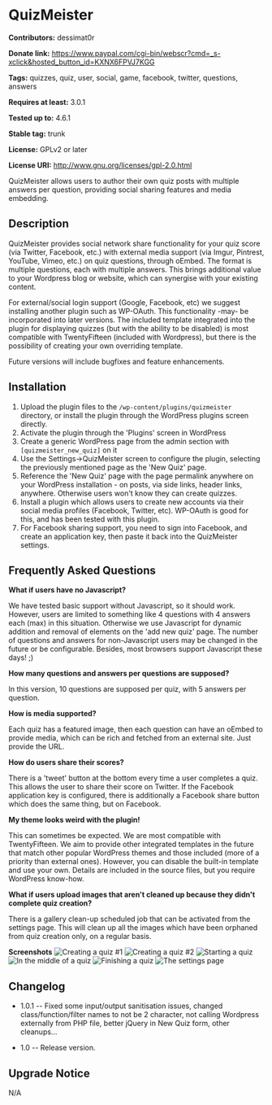 QuizMeister
===========

**Contributors:** dessimat0r

**Donate link:** https://www.paypal.com/cgi-bin/webscr?cmd=_s-xclick&hosted_button_id=KXNX6FPVJ7KGG

**Tags:** quizzes, quiz, user, social, game, facebook, twitter, questions, answers

**Requires at least:** 3.0.1

**Tested up to:** 4.6.1

**Stable tag:** trunk

**License:** GPLv2 or later

**License URI:** http://www.gnu.org/licenses/gpl-2.0.html

QuizMeister allows users to author their own quiz posts with multiple answers per question, providing social sharing features and media embedding.

Description
-----------

QuizMeister provides social network share functionality for your quiz score (via Twitter, Facebook, etc.) with external media support (via Imgur, Pintrest, YouTube, Vimeo, etc.) on quiz questions, through oEmbed. The format is multiple questions, each with multiple answers. This brings additional value to your Wordpress blog or website, which can synergise with your existing content.

For external/social login support (Google, Facebook, etc) we suggest installing another plugin such as WP-OAuth. This functionality -may- be incorporated into later versions. The included template integrated into the plugin for displaying quizzes (but with the ability to be disabled) is most compatible with TwentyFifteen (included with Wordpress), but there is the possibility of creating your own overriding template.

Future versions will include bugfixes and feature enhancements.

Installation
------------

1. Upload the plugin files to the `/wp-content/plugins/quizmeister` directory, or install the plugin through the WordPress plugins screen directly.
2. Activate the plugin through the 'Plugins' screen in WordPress
3. Create a generic WordPress page from the admin section with `[quizmeister_new_quiz]` on it
4. Use the Settings->QuizMeister screen to configure the plugin, selecting the previously mentioned page as the 'New Quiz' page.
5. Reference the 'New Quiz' page with the page permalink anywhere on your WordPress installation - on posts, via side links, header links, anywhere. Otherwise users won't know they can create quizzes.
6. Install a plugin which allows users to create new accounts via their social media profiles (Facebook, Twitter, etc). WP-OAuth is good for this, and has been tested with this plugin.
7. For Facebook sharing support, you need to sign into Facebook, and create an application key, then paste it back into the QuizMeister settings.

Frequently Asked Questions
--------------------------
**What if users have no Javascript?**

We have tested basic support without Javascript, so it should work. However, users are limited to something like 4 questions with 4 answers each (max) in this situation. Otherwise we use Javascript for dynamic addition and removal of elements on the 'add new quiz' page. The number of questions and answers for non-Javascript users may be changed in the future or be configurable. Besides, most browsers support Javascript these days! ;)

**How many questions and answers per questions are supposed?**

In this version, 10 questions are supposed per quiz, with 5 answers per question.

**How is media supported?**

Each quiz has a featured image, then each question can have an oEmbed to provide media, which can be rich and fetched from an external site. Just provide the URL.

**How do users share their scores?**

There is a 'tweet' button at the bottom every time a user completes a quiz. This allows the user to share their score on Twitter. If the Facebook application key is configured, there is additionally a Facebook share button which does the same thing, but on Facebook.

**My theme looks weird with the plugin!**

This can sometimes be expected. We are most compatible with TwentyFifteen. We aim to provide other integrated templates in the future that match other popular WordPress themes and those included (more of a priority than external ones). However, you can disable the built-in template and use your own. Details are included in the source files, but you require WordPress know-how.

**What if users upload images that aren't cleaned up because they didn't complete quiz creation?**

There is a gallery clean-up scheduled job that can be activated from the settings page. This will clean up all the images which have been orphaned from quiz creation only, on a regular basis.

**Screenshots**
![Creating a quiz #1](https://raw.githubusercontent.com/Dessimat0r/QuizMeister/master/assets/screenshot-1.png)
![Creating a quiz #2](https://raw.githubusercontent.com/Dessimat0r/QuizMeister/master/assets/screenshot-2.png)
![Starting a quiz](https://raw.githubusercontent.com/Dessimat0r/QuizMeister/master/assets/screenshot-3.png)
![In the middle of a quiz](https://raw.githubusercontent.com/Dessimat0r/QuizMeister/master/assets/screenshot-4.png)
![Finishing a quiz](https://raw.githubusercontent.com/Dessimat0r/QuizMeister/master/assets/screenshot-5.png)
![The settings page](https://raw.githubusercontent.com/Dessimat0r/QuizMeister/master/assets/screenshot-6.png)

Changelog
---------
- 1.0.1
-- Fixed some input/output sanitisation issues, changed class/function/filter names to not be 2 character, not calling Wordpress externally from PHP file, better jQuery in New Quiz form, other cleanups...

 - 1.0
 -- Release version.

Upgrade Notice
--------------

N/A
